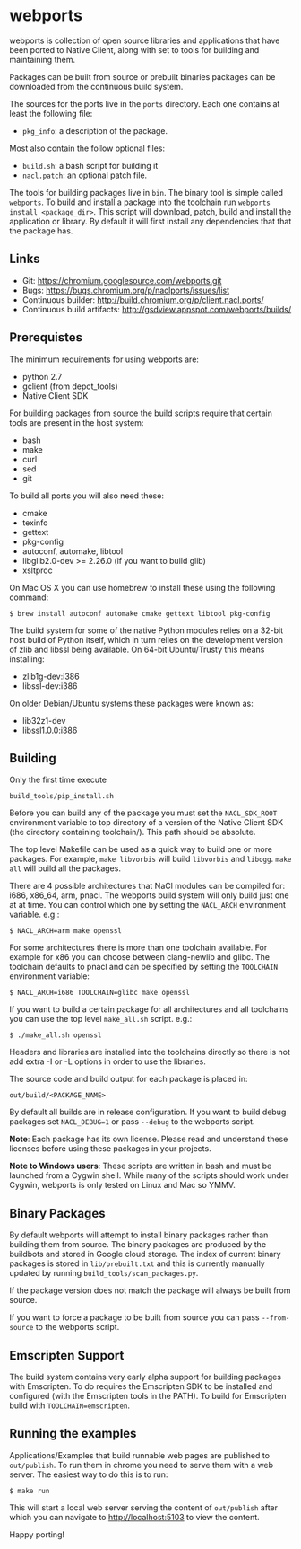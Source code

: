 webports
========

webports is collection of open source libraries and applications that
have been ported to Native Client, along with set to tools for building
and maintaining them.

Packages can be built from source or prebuilt binaries packages can be
downloaded from the continuous build system.

The sources for the ports live in the `ports` directory. Each one
contains at least the following file:

- `pkg_info`: a description of the package.

Most also contain the follow optional files:

- `build.sh`: a bash script for building it
- `nacl.patch`: an optional patch file.

The tools for building packages live in `bin`. The binary tool is simple
called `webports`. To build and install a package into the toolchain
run `webports install <package_dir>`. This script will download, patch,
build and install the application or library. By default it will first
install any dependencies that that the package has.

Links
-----

- Git: <https://chromium.googlesource.com/webports.git>
- Bugs: <https://bugs.chromium.org/p/naclports/issues/list>
- Continuous builder: <http://build.chromium.org/p/client.nacl.ports/>
- Continuous build artifacts: <http://gsdview.appspot.com/webports/builds/>

Prerequistes
------------

The minimum requirements for using webports are:

- python 2.7
- gclient (from depot\_tools)
- Native Client SDK

For building packages from source the build scripts require that certain
tools are present in the host system:

- bash
- make
- curl
- sed
- git

To build all ports you will also need these:

- cmake
- texinfo
- gettext
- pkg-config
- autoconf, automake, libtool
- libglib2.0-dev \>= 2.26.0 (if you want to build glib)
- xsltproc

On Mac OS X you can use homebrew to install these using the following
command:

```
$ brew install autoconf automake cmake gettext libtool pkg-config
```

The build system for some of the native Python modules relies on a
32-bit host build of Python itself, which in turn relies on the
development version of zlib and libssl being available. On 64-bit
Ubuntu/Trusty this means installing:

- zlib1g-dev:i386
- libssl-dev:i386

On older Debian/Ubuntu systems these packages were known as:

- lib32z1-dev
- libssl1.0.0:i386

Building
--------

Only the first time execute
```
build_tools/pip_install.sh
```

Before you can build any of the package you must set the `NACL_SDK_ROOT`
environment variable to top directory of a version of the Native Client
SDK (the directory containing toolchain/). This path should be absolute.

The top level Makefile can be used as a quick way to build one or more
packages. For example, `make libvorbis` will build `libvorbis` and
`libogg`. `make all` will build all the packages.

There are 4 possible architectures that NaCl modules can be compiled
for: i686, x86\_64, arm, pnacl. The webports build system will only
build just one at at time. You can control which one by setting the
`NACL_ARCH` environment variable. e.g.:

```
$ NACL_ARCH=arm make openssl
```

For some architectures there is more than one toolchain available. For
example for x86 you can choose between clang-newlib and glibc. The
toolchain defaults to pnacl and can be specified by setting the
`TOOLCHAIN` environment variable:

```
$ NACL_ARCH=i686 TOOLCHAIN=glibc make openssl
```

If you want to build a certain package for all architectures and all
toolchains you can use the top level `make_all.sh` script. e.g.:

```
$ ./make_all.sh openssl
```

Headers and libraries are installed into the toolchains directly so
there is not add extra -I or -L options in order to use the libraries.

The source code and build output for each package is placed in:

```
out/build/<PACKAGE_NAME>
```

By default all builds are in release configuration. If you want to build
debug packages set `NACL_DEBUG=1` or pass `--debug` to the webports
script.

**Note**: Each package has its own license. Please read and understand
these licenses before using these packages in your projects.

**Note to Windows users**: These scripts are written in bash and must be
launched from a Cygwin shell. While many of the scripts should work
under Cygwin, webports is only tested on Linux and Mac so YMMV.

Binary Packages
---------------

By default webports will attempt to install binary packages rather than
building them from source. The binary packages are produced by the
buildbots and stored in Google cloud storage. The index of current
binary packages is stored in `lib/prebuilt.txt` and this is currently
manually updated by running `build_tools/scan_packages.py`.

If the package version does not match the package will always be built
from source.

If you want to force a package to be built from source you can pass
`--from-source` to the webports script.

Emscripten Support
------------------

The build system contains very early alpha support for building packages
with Emscripten. To do requires the Emscripten SDK to be installed and
configured (with the Emscripten tools in the PATH). To build for
Emscripten build with `TOOLCHAIN=emscripten`.

Running the examples
--------------------

Applications/Examples that build runnable web pages are published to
`out/publish`. To run them in chrome you need to serve them with a web
server. The easiest way to do this is to run:

```
$ make run
```

This will start a local web server serving the content of `out/publish`
after which you can navigate to <http://localhost:5103> to view the
content.

Happy porting!
